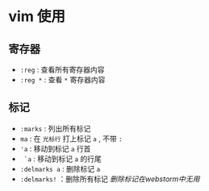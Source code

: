 # vim 使用

## 寄存器

+ `:reg` : 查看所有寄存器内容
+ `:reg *` : 查看 `*` 寄存器内容

## 标记

+ `:marks` : 列出所有标记
+ `ma` : 在 `光标行` 打上标记 `a` , 不带 `:`
+ `'a` : 移动到标记 `a` 行首
+ `` `a`` : 移动到标记 `a` 的行尾
+ `:delmarks a` : 删除标记 `a`
+ `:delmarks!` ：删除所有标记 *删除标记在webstorm中无用*